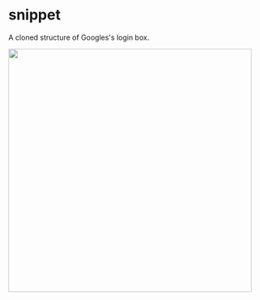 # snippet
A cloned structure of Googles's login box.

<img src="https://github.com/trueToastedCode/snippet/assets/44642574/4b185068-9094-4a4a-ad84-f9ab54537be3" width="480px">
